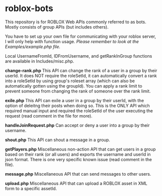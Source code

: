 # roblox-bots
This repository is for ROBLOX Web APIs commonly referred to as bots.
Mostly consists of group APIs (but includes others).

You have to set up your own file for communicating with your roblox server, I will only help with function usage.
<i>Please remember to look at the Examples/example.php file.</i>

Local UsernameFromId, IDFromUsername, and getRankInGroup functions are available in Includes/misc.php.

<b>change-rank.php</b>
This API can change the rank of a user in a group by their userId. It does NOT require the roleSetId, it can automatically convert a rank into a roleSetId by using group's roleset array (which can also be automatically gotten using the groupId). You can apply a rank limit to prevent someone from changing the rank of someone over the rank limit.

<b>exile.php</b>
This API can exile a user in a group by their userId, with the option of deleitng their posts when doing so. This is the ONLY API which required manual input and required the roleSetId of the user executing the request (read comment in the file for more).

<b>handleJoinRequest.php</b>
Can accept or deny a user into a group by their username.

<b>shout.php</b>
This API can shout a message in a group.

<b>getPlayers.php</b>
Miscellaneous non-action API that can get users in a group based on their rank (or all users) and exports the username and userId in json format. There is one very specific known issue (read comment in the file).

<b>message.php</b>
Miscellaneous API that can send messages to other users.

<b>upload.php</b>
Miscellaneous API that can upload a ROBLOX asset in XML form to a specific assetId.
